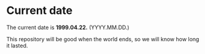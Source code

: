 # Current date

The current date is **1999.04.22.** (YYYY.MM.DD.)

This repository will be good when the world ends, so we will know how long it lasted.
